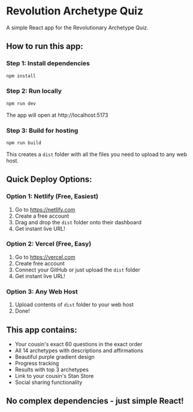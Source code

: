 # Revolution Archetype Quiz

A simple React app for the Revolutionary Archetype Quiz.

## How to run this app:

### Step 1: Install dependencies
```bash
npm install
```

### Step 2: Run locally
```bash
npm run dev
```
The app will open at http://localhost:5173

### Step 3: Build for hosting
```bash
npm run build
```
This creates a `dist` folder with all the files you need to upload to any web host.

## Quick Deploy Options:

### Option 1: Netlify (Free, Easiest)
1. Go to https://netlify.com
2. Create a free account
3. Drag and drop the `dist` folder onto their dashboard
4. Get instant live URL!

### Option 2: Vercel (Free, Easy)
1. Go to https://vercel.com
2. Create free account  
3. Connect your GitHub or just upload the `dist` folder
4. Get instant live URL!

### Option 3: Any Web Host
1. Upload contents of `dist` folder to your web host
2. Done!

## This app contains:
- Your cousin's exact 60 questions in the exact order
- All 14 archetypes with descriptions and affirmations
- Beautiful purple gradient design
- Progress tracking
- Results with top 3 archetypes
- Link to your cousin's Stan Store
- Social sharing functionality

## No complex dependencies - just simple React!
